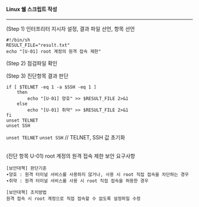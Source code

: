 

#### Linux 쉘 스크립트 작성

------

(Step 1)  인터프리터 지시자 설정, 결과 파일 선언, 항목 선언

```
#!/bin/sh
RESULT_FILE="result.txt"
echo "[U-01] root 계정의 원격 접속 제한"
```



(Step 2) 점검파일 확인



(Step 3) 진단항목 결과 판단

```
if [ $TELNET -eq 1 -a $SSH -eq 1 ]
	then
		echo "[U-01] 양호" >> $RESULT_FILE 2>&1
	else
		echo "[U-01] 취약" >> $RESULT_FILE 2>&1
fi
unset TELNET
unset SSH
```

`unset TELNET`
`unset SSH` 		// TELNET, SSH 값 초기화

## 

(진단 항목 U-01) root 계정의 원격 접속 제한 보안 요구사항

```
[보안대책] 판단기준
∙양호 : 원격 터미널 서비스를 사용하지 않거나, 사용 시 root 직접 접속을 차단하는 경우
∙취약 : 원격 터미널 서비스를 사용 시 root 직접 접속을 허용한 경우
```

```
[보안대책] 조치방법
원격 접속 시 root 계정으로 직접 접속할 수 없도록 설정파일 수정
```

